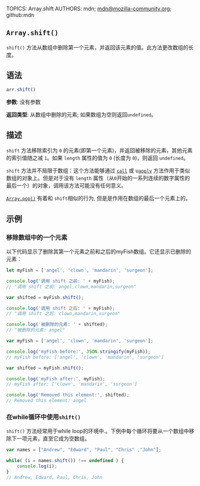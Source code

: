 TOPICS: Array.shift
AUTHORS: mdn; mdn@mozilla-community.org; github:mdn

## `Array.shift()`

`shift()` 方法从数组中删除第一个元素，并返回该元素的值。此方法更改数组的长度。

## 语法

```javascript
arr.shift()
```

**参数**: 没有参数

**返回类型**: 从数组中删除的元素; 如果数组为空则返回`undefined`。

## 描述

`shift` 方法移除索引为 `0` 的元素(即第一个元素)，并返回被移除的元素，其他元素的索引值随之减 `1`。如果 `length` 属性的值为 `0` (长度为 `0`)，则返回 `undefined`。

`shift` 方法并不局限于数组：这个方法能够通过 [`call`](/zh-hans/webfrontend/Function.call) 或
u[`apply`](/zh-hans/webfrontend/Function.apply) 方法作用于类似数组的对象上。但是对于没有 `length` 属性（从`0`开始的一系列连续的数字属性的最后一个）的对象，调用该方法可能没有任何意义。

[`Array.pop()`](/zh-hans/webfrontend/Array.pop) 有着和 `shift`相似的行为, 但是是作用在数组的最后一个元素上的。

## 示例

### 移除数组中的一个元素

以下代码显示了删除其第一个元素之前和之后的myFish数组。它还显示已删除的元素：

```javascript
let myFish = ['angel', 'clown', 'mandarin', 'surgeon'];

console.log('调用 shift 之前: ' + myFish);
// "调用 shift 之前: angel,clown,mandarin,surgeon"

var shifted = myFish.shift();

console.log('调用 shift 之后: ' + myFish);
// "调用 shift 之后: clown,mandarin,surgeon"

console.log('被删除的元素: ' + shifted);
// "被删除的元素: angel"
```

```javascript
var myFish = ['angel', 'clown', 'mandarin', 'surgeon'];

console.log('myFish before:', JSON.stringify(myFish));
// myFish before: ['angel', 'clown', 'mandarin', 'surgeon']

var shifted = myFish.shift();

console.log('myFish after:', myFish);
// myFish after: ['clown', 'mandarin', 'surgeon']

console.log('Removed this element:', shifted);
// Removed this element: angel
```

### 在while循环中使用`shift()`

`shift()` 方法经常用于while loop的环境中.。下例中每个循环将要从一个数组中移除下一项元素，直至它成为空数组。

```javascript
var names = ["Andrew", "Edward", "Paul", "Chris" ,"John"];

while( (i = names.shift()) !== undefined ) {
    console.log(i);
}
// Andrew, Edward, Paul, Chris, John
```
